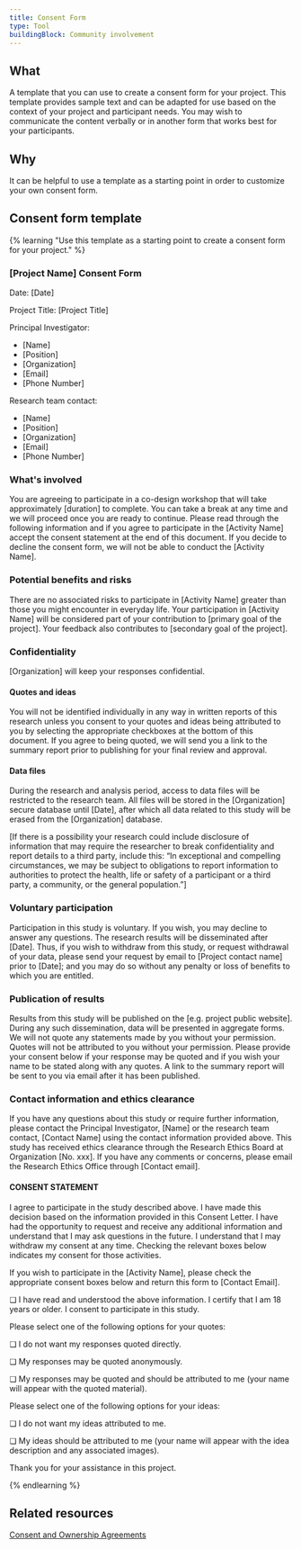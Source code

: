 ```yaml
---
title: Consent Form
type: Tool
buildingBlock: Community involvement
---
```

## What

A template that you can use to create a consent form for your project. This template provides sample text and can be adapted for use based on the context of your project and participant needs. You may wish to communicate the content verbally or in another form that works best for your participants.

## Why

It can be helpful to use a template as a starting point in order to customize your own consent form.

## Consent form template

{% learning "Use this template as a starting point to create a consent form for your project." %}


### \[Project Name] Consent Form

Date: \[Date]

Project Title: \[Project Title]

Principal Investigator: 

* \[Name] 
* \[Position]
* \[Organization]
* \[Email]
* \[Phone Number]

Research team contact:

* \[Name]
* \[Position]
* \[Organization]
* \[Email]
* \[Phone Number] 

### What's involved

You are agreeing to participate in a co-design workshop that will take approximately \[duration] to complete. You can take a break at any time and we will proceed once you are ready to continue. Please read through the following information and if you agree to participate in the \[Activity Name] accept the consent statement at the end of this document. If you decide to decline the consent form, we will not be able to conduct the \[Activity Name].

### Potential benefits and risks

There are no associated risks to participate in \[Activity Name] greater than those you might encounter in everyday life. Your participation in \[Activity Name] will be considered part of your contribution to \[primary goal of the project]. Your feedback also contributes to \[secondary goal of the project].  

### Confidentiality

\[Organization] will keep your responses confidential. 

#### Quotes and ideas

You will not be identified individually in any way in written reports of this research unless you consent to your quotes and ideas being attributed to you by selecting the appropriate checkboxes at the bottom of this document. If you agree to being quoted, we will send you a link to the summary report prior to publishing for your final review and approval. 

#### Data files

During the research and analysis period, access to data files will be restricted to the research team. All files will be stored in the \[Organization] secure database until \[Date], after which all data related to this study will be erased from the \[Organization] database. 

\[If there is a possibility your research could include disclosure of information that may require the researcher to break confidentiality and report details to a third party, include this: “In exceptional and compelling circumstances, we may be subject to obligations to report information to authorities to protect the health, life or safety of a participant or a third party, a community, or the general population.”]

### Voluntary participation

Participation in this study is voluntary. If you wish, you may decline to answer any questions. The research results will be disseminated after \[Date]. Thus, if you wish to withdraw from this study, or request withdrawal of your data, please send your request by email to \[Project contact name] prior to \[Date]; and you may do so without any penalty or loss of benefits to which you are entitled. 

### Publication of results

Results from this study will be published on the \[e.g. project public website]. During any such dissemination, data will be presented in aggregate forms. We will not quote any statements made by you without your permission. Quotes will not be attributed to you without your permission. Please provide your consent below if your response may be quoted and if you wish your name to be stated along with any quotes. A link to the summary report will be sent to you via email after it has been published.

### Contact information and ethics clearance

If you have any questions about this study or require further information, please contact the Principal Investigator, \[Name] or the research team contact, \[Contact Name] using the contact information provided above. This study has received ethics clearance through the Research Ethics Board at Organization \[No. xxx]. If you have any comments or concerns, please email the Research Ethics Office through \[Contact email].

#### CONSENT STATEMENT

I agree to participate in the study described above. I have made this decision based on the information provided in this Consent Letter.  I have had the opportunity to request and receive any additional information and understand that I may ask questions in the future. I understand that I may withdraw my consent at any time. Checking the relevant boxes below indicates my consent for those activities.

If you wish to participate in the \[Activity Name], please check the appropriate consent boxes below and return this form to \[Contact Email].

❏  I have read and understood the above information. I certify that I am 18 years or older. I consent to participate in this study.

Please select one of the following options for your quotes:

❏  I do not want my responses quoted directly.

❏  My responses may be quoted anonymously.

❏  My responses may be quoted and should be attributed to me (your name will appear with the quoted material).

Please select one of the following options for your ideas:

❏  I do not want my ideas attributed to me.

❏  My ideas should be attributed to me (your name will appear with the idea description and any associated images).

Thank you for your assistance in this project.


{% endlearning %}

## Related resources

[Consent and Ownership Agreements](/resources/Consent-and-Ownership-Agreements/)